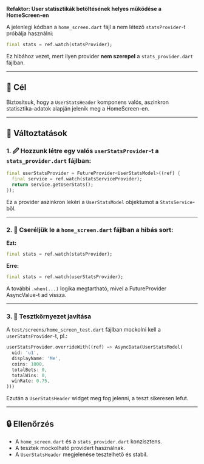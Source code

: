 **Refaktor: User statisztikák betöltésének helyes működése a HomeScreen-en**

A jelenlegi kódban a `home_screen.dart` fájl a nem létező `statsProvider`-t próbálja használni:

```dart
final stats = ref.watch(statsProvider);
```

Ez hibához vezet, mert ilyen provider **nem szerepel** a `stats_provider.dart` fájlban.

---

## 🔧 Cél

Biztosítsuk, hogy a `UserStatsHeader` komponens valós, aszinkron statisztika-adatok alapján jelenik meg a HomeScreen-en.

---

## 📁 Változtatások

### 1. 🖉 Hozzunk létre egy valós `userStatsProvider`-t a `stats_provider.dart` fájlban:

```dart
final userStatsProvider = FutureProvider<UserStatsModel>((ref) {
  final service = ref.watch(statsServiceProvider);
  return service.getUserStats();
});
```

Ez a provider aszinkron lekéri a `UserStatsModel` objektumot a `StatsService`-ből.

---

### 2. 🔄 Cseréljük le a `home_screen.dart` fájlban a hibás sort:

**Ezt:**

```dart
final stats = ref.watch(statsProvider);
```

**Erre:**

```dart
final stats = ref.watch(userStatsProvider);
```

A további `.when(...)` logika megtartható, mivel a FutureProvider AsyncValue-t ad vissza.

---

### 3. 🔧 Tesztkörnyezet javítása

A `test/screens/home_screen_test.dart` fájlban mockolni kell a `userStatsProvider`-t, pl.:

```dart
userStatsProvider.overrideWith((ref) => AsyncData(UserStatsModel(
  uid: 'u1',
  displayName: 'Me',
  coins: 1000,
  totalBets: 0,
  totalWins: 0,
  winRate: 0.75,
)))
```

Ezután a `UserStatsHeader` widget meg fog jelenni, a teszt sikeresen lefut.

---

## 🔒 Ellenőrzés

* A `home_screen.dart` és a `stats_provider.dart` konzisztens.
* A tesztek mockolható providert használnak.
* A `UserStatsHeader` megjelenése tesztelhető és stabil.
